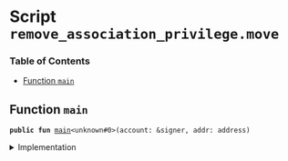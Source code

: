 
<a name="SCRIPT"></a>

# Script `remove_association_privilege.move`

### Table of Contents

-  [Function `main`](#SCRIPT_main)



<a name="SCRIPT_main"></a>

## Function `main`



<pre><code><b>public</b> <b>fun</b> <a href="#SCRIPT_main">main</a>&lt;unknown#0&gt;(account: &signer, addr: address)
</code></pre>



<details>
<summary>Implementation</summary>


<pre><code><b>fun</b> <a href="#SCRIPT_main">main</a>&lt;Privilege&gt;(account: &signer, addr: address) {
    <a href="../../modules/doc/association.md#0x0_Association_remove_privilege">Association::remove_privilege</a>&lt;Privilege&gt;(account, addr)
}
</code></pre>



</details>
